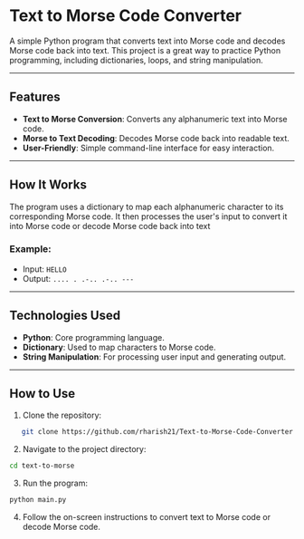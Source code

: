# Text to Morse Code Converter

A simple Python program that converts text into Morse code and decodes Morse code back into text. This project is a great way to practice Python programming, including dictionaries, loops, and string manipulation.

---

## Features

- **Text to Morse Conversion**: Converts any alphanumeric text into Morse code.
- **Morse to Text Decoding**: Decodes Morse code back into readable text.
- **User-Friendly**: Simple command-line interface for easy interaction.

---

## How It Works

The program uses a dictionary to map each alphanumeric character to its corresponding Morse code. It then processes the user's input to convert it into Morse code or decode Morse code back into text

### Example:
- Input: `HELLO`
- Output: `.... . .-.. .-.. ---`

---

## Technologies Used

- **Python**: Core programming language.
- **Dictionary**: Used to map characters to Morse code.
- **String Manipulation**: For processing user input and generating output.

---

## How to Use

1. Clone the repository:

```bash
   git clone https://github.com/rharish21/Text-to-Morse-Code-Converter.git
```

2. Navigate to the project directory:

```bash
cd text-to-morse
```

3. Run the program:

```bash
python main.py
```
4. Follow the on-screen instructions to convert text to Morse code or decode Morse code.